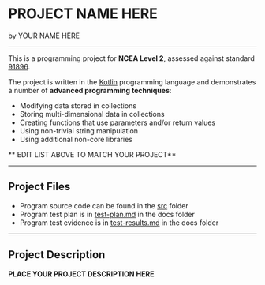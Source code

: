 # PROJECT NAME HERE

by YOUR NAME HERE

---

This is a programming project for **NCEA Level 2**, assessed against standard [91896](as91896.pdf).

The project is written in the [Kotlin](https://kotlinlang.org) programming language and demonstrates a number of **advanced programming techniques**:
- Modifying data stored in collections
- Storing multi-dimensional data in collections
- Creating functions that use parameters and/or return values
- Using non-trivial string manipulation
- Using additional non-core libraries

** EDIT LIST ABOVE TO MATCH YOUR PROJECT**

---

## Project Files

- Program source code can be found in the [src](../src) folder
- Program test plan is in [test-plan.md](test-plan.md) in the docs folder
- Program test evidence is in [test-results.md](test-results.md) in the docs folder

---

## Project Description

**PLACE YOUR PROJECT DESCRIPTION HERE**



